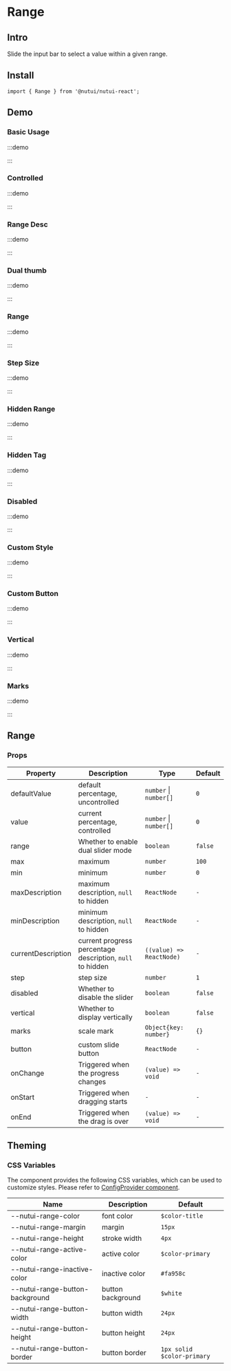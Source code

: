 # Range

## Intro

Slide the input bar to select a value within a given range.

## Install

```tsx
import { Range } from '@nutui/nutui-react';
```

## Demo

### Basic Usage

:::demo

<CodeBlock src='h5/demo1.tsx'></CodeBlock>

:::

### Controlled

:::demo

<CodeBlock src='h5/demo2.tsx'></CodeBlock>

:::

### Range Desc

:::demo

<CodeBlock src='h5/demo3.tsx'></CodeBlock>

:::

### Dual thumb

:::demo

<CodeBlock src='h5/demo4.tsx'></CodeBlock>

:::

### Range

:::demo

<CodeBlock src='h5/demo5.tsx'></CodeBlock>

:::

### Step Size

:::demo

<CodeBlock src='h5/demo6.tsx'></CodeBlock>

:::

### Hidden Range

:::demo

<CodeBlock src='h5/demo7.tsx'></CodeBlock>

:::

### Hidden Tag

:::demo

<CodeBlock src='h5/demo8.tsx'></CodeBlock>

:::

### Disabled

:::demo

<CodeBlock src='h5/demo9.tsx'></CodeBlock>

:::

### Custom Style

:::demo

<CodeBlock src='h5/demo10.tsx'></CodeBlock>

:::

### Custom Button

:::demo

<CodeBlock src='h5/demo11.tsx'></CodeBlock>

:::

### Vertical

:::demo

<CodeBlock src='h5/demo12.tsx'></CodeBlock>

:::

### Marks

:::demo

<CodeBlock src='h5/demo13.tsx'></CodeBlock>

:::

## Range

### Props

| Property | Description | Type | Default |
| --- | --- | --- | --- |
| defaultValue | default percentage, uncontrolled | `number` \| `number[]` | `0` |
| value | current percentage, controlled | `number` \| `number[]` | `0` |
| range | Whether to enable dual slider mode | `boolean` | `false` |
| max | maximum | `number` | `100` |
| min | minimum | `number` | `0` |
| maxDescription | maximum description, `null` to hidden | `ReactNode` | `-` |
| minDescription | minimum description, `null` to hidden | `ReactNode` | `-` |
| currentDescription | current progress percentage description, `null` to hidden | `((value) => ReactNode)` | `-` |
| step | step size | `number` | `1` |
| disabled | Whether to disable the slider | `boolean` | `false` |
| vertical | Whether to display vertically | `boolean` | `false` |
| marks | scale mark | `Object{key: number}` | `{}` |
| button | custom slide button | `ReactNode` | `-` |
| onChange | Triggered when the progress changes | `(value) => void` | `-` |
| onStart | Triggered when dragging starts | `-` | `-` |
| onEnd | Triggered when the drag is over | `(value) => void` | `-` |

## Theming

### CSS Variables

The component provides the following CSS variables, which can be used to customize styles. Please refer to [ConfigProvider component](#/en-US/component/configprovider).

| Name | Description | Default |
| --- | --- | --- |
| \--nutui-range-color | font color | `$color-title` |
| \--nutui-range-margin | margin | `15px` |
| \--nutui-range-height | stroke width | `4px` |
| \--nutui-range-active-color | active color | `$color-primary` |
| \--nutui-range-inactive-color | inactive color | `#fa958c` |
| \--nutui-range-button-background | button background | `$white` |
| \--nutui-range-button-width | button width | `24px` |
| \--nutui-range-button-height | button height | `24px` |
| \--nutui-range-button-border | button border | `1px solid $color-primary` |